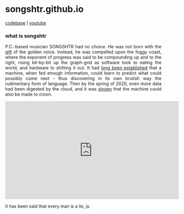 # songshtr.github.io
<a href="https://github.com/songeater">codebase</a> | 
<a href= "https://www.youtube.com/channel/UCVRpMo19NwYKloFhnw6QzMg">youtube</a>

### what is songshtr

<p style="text-align: justify">P.C.-based musician SONGSHTR had no choice.  He was not born with the <a href= "https://www.lyricsfreak.com/l/leonard+cohen/tower+of+song_20082815.html">gift</a> of the golden voice.  Instead, he was compelled upon the foggy coast, where the exponent of progress was said to be compounding up and to the right, rising bit-by-bit up the graph-grid as software took to eating the world, and hardware to shitting it out.  It had <a href="https://karpathy.github.io/2015/05/21/rnn-effectiveness/">long been established</a> that a machine, when fed enough information, could learn to predict what could possibly come next - thus discovering in its own brutish way the rudimentary form of language.  Then by the spring of 2020, even more data had been digested by the cloud, and it was <a href="https://arxiv.org/abs/2005.00341">shown</a> that the machine could also be made to croon.</p>

<iframe width="560" height="315" src="https://www.youtube.com/embed/_lcCJzfXl50" title="YouTube video player" frameborder="0" allow="accelerometer; autoplay; clipboard-write; encrypted-media; gyroscope; picture-in-picture" allowfullscreen></iframe>

It has been said that every man is a lie, ju

